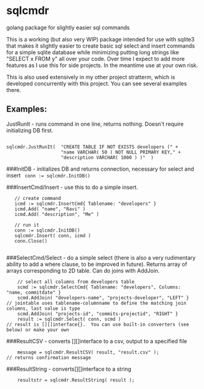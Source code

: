 # sqlcmdr


golang package for slightly easier sql commands

This is a working (but also very WIP) package intended for use with sqlite3 that makes it slightly easier to create basic sql select and insert commands for a simple sqlite database while minimizing putting long strings like "SELECT x FROM y" all over your code.  Over time I expect to add more features as I use this for side projects.  In the meantime use at your own risk.

This is also used extensively in my other project stratterm, which is developed concurrently with this project.  You can see several examples there.

## Examples:
JustRunIt - runs command in one line, returns nothing.  Doesn't require initializing DB first.

```

sqlcmdr.JustRunIt( 	"CREATE TABLE IF NOT EXISTS developers (" + 
					"name VARCHAR( 50 ) NOT NULL PRIMARY KEY," +
					"description VARCHAR( 1000 ) )"  )
```

###InitDB - initializes DB and returns connection, necessary for select and insert
 ```  conn := sqlcmdr.InitDB() ```

###InsertCmd/Insert - use this to do a simple insert. 

```
   // create command
   icmd := sqlcmdr.InsertCmd{ Tablename: "developers" }
   icmd.Add( "name", "Ravi" )
   icmd.Add( "description", "Me" )

   // run it
   conn := sqlcmdr.InitDB() 
   sqlcmdr.Insert( conn, icmd )
   conn.Close()
   
```

###SelectCmd/Select - do a simple select (there is also a very rudimentary ability to add a where clause, to be improved in future).  Returns array of arrays corresponding to 2D table.  Can do joins with AddJoin.

```
	// select all columns from developers table
	scmd := sqlcmdr.SelectCmd{ Tablename: "developers", Columns: "name, commitdate" } 
	scmd.AddJoin( "developers-name", "projects-developer", "LEFT" }				// jointable uses tablename-columnname to define the matching join columns, last value is type
	scmd.AddJoin( "projects-id", "commits-projectid", "RIGHT" }
	result := sqlcmdr.Select( conn, scmd ) 												// result is [][]interface{}.  You can use built-in converters (see below) or make your own
```	

###ResultCSV - converts [][]interface to a csv, output to a specified file

```	
	message = sqlcmdr.ResultCSV( result, "result.csv" );								// returns confirmation message
```	

###ResultString - converts[][]interface to a string

```	
	resultstr = sqlcmdr.ResultString( result );
```
